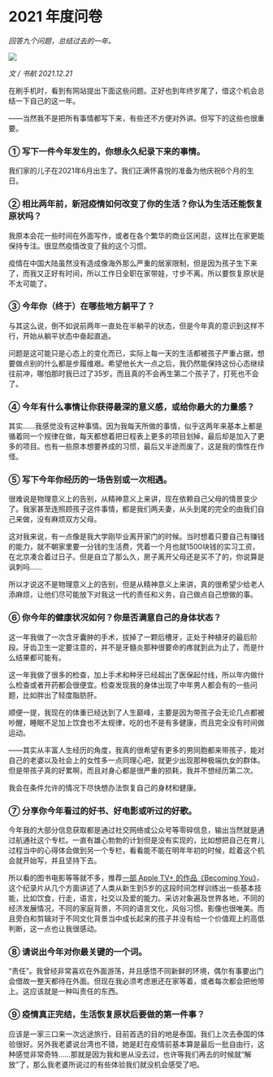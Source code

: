 # 2021 年度问卷

*回答九个问题，总结过去的一年。*

![](https://lishuhang.me/img/2021/12/1221b-00.jpg)

*文 / 书航 2021.12.21*

在刷手机时，看到有网站提出下面这些问题。正好也到年终岁尾了，借这个机会总结一下自己的这一年。

——当然我不是把所有事情都写下来，有些还不方便对外讲。但写下的这些也很重要。

### ① 写下一件今年发生的，你想永久纪录下来的事情。

我们家的儿子在2021年6月出生了。我们正满怀喜悦的准备为他庆祝6个月的生日。

### ② 相比两年前，新冠疫情如何改变了你的生活？你认为生活还能恢复原状吗？

我原本会花一些时间在外面写作，或者在各个繁华的商业区闲逛，这样比在家更能保持专注。很显然疫情改变了我的这个习惯。

疫情在中国大陆虽然没有造成像海外那么严重的居家限制，但是因为孩子生下来了，而我又正好有时间，所以工作日全职在家带娃，寸步不离。所以要恢复原状是不太可能了。

### ③ 今年你（终于）在哪些地方躺平了？

与其这么说，倒不如说前两年一直处在半躺平的状态，但是今年真的意识到这样不行，开始从躺平状态中奋起直追。

问题是这可能只是心态上的变化而已，实际上每一天的生活都被孩子严重占据，想要做点别的什么都是步履维艰。希望他长大一点之后，我仍然能保持这份心态继续往前冲，哪怕那时我已过了35岁。而且真的不会再生第二个孩子了，打死也不会了。

### ④ 今年有什么事情让你获得最深的意义感，或给你最大的力量感？

其实……我感觉没有这种事情。因为我每天所做的事情，似乎这两年来基本上都是循着同一个规律在做，每天都想着把日程表上更多的项目划掉，最后却是加入了更多的项目。也有一些原本想要养成的习惯，最后又半途而废了，这是我的惰性在作怪。

### ⑤ 写下今年你经历的一场告别或一次相遇。

很难说是物理意义上的告别，从精神意义上来讲，现在依赖自己父母的情景变少了。我家甚至连照顾孩子这件事情，都是我们两夫妻，从头到尾的完全的由我们自己来做，没有麻烦双方父母。

这对我来说，有一点像是我大学刚毕业离开家门的时候。当时想着只要自己有赚钱的能力，就不朝家里要一分钱的生活费，凭着一个月也就1500块钱的实习工资，在北京凑合着过日子。但是自立了那么久，房子离开父母还是买不了的，你说算是讽刺吗……

所以才说这不是物理意义上的告别，但是从精神意义上来讲，真的很希望少给老人添麻烦，让他们尽可能放下对我这一代的责任和义务，自己做点自己想做的事。

### ⑥ 你今年的健康状况如何？你是否满意自己的身体状态？

这一年我做了一次含牙囊肿的手术，拔掉了一颗后槽牙，正处于种植牙的最后阶段。牙齿卫生一定要注意的，并不是牙髓炎那种很要命的疼就到此为止了，而是什么结果都可能有。

这一年我做了很多的检查，加上手术和种牙已经超出了医保起付线，所以年内做什么检查或者开药都会很便宜。检查发现我的身体出现了中年男人都会有的一些问题，比如胖出了轻度脂肪肝。

顺便一提，我现在的体重已经达到了人生巅峰，主要是因为带孩子会无论几点都被吵醒，睡眠不足加上饮食也不太规律，吃的也不是有多健康，而且完全没有时间做运动。

——其实从丰富人生经历的角度，我真的很希望有更多的男同胞都来带孩子，能对自己的老婆以及社会上的女性多一点同理心吧，就更少出现那种极端仇女的群体。但是带孩子真的好累啊，而且对身心都是很严重的损耗，我并不想经历第二次。

我会在条件允许的情况下尽快想办法恢复自己的身材和健康。

### ⑦ 分享你今年看过的好书、好电影或听过的好歌。

今年我的大部分信息获取都是通过社交网络或公众号等零碎信息，输出当然就是通过航通社这个专栏。一直有雄心勃勃的计划但是没有实现的，比如想把自己在育儿过程当中的心得体会做到另一个专栏，看看能不能在明年年初的时候，趁着这个机会就开始写，并且坚持下去。

所以看的图书电影等等就不多，推荐[一部 Apple TV+ 的作品《Becoming You》](https://www.bilibili.com/s/video/BV16Z4y137SC)，这个纪录片从几个方面讲述了人类从新生到5岁的这段时间怎样训练出一些基本技能，比如饮食，行走，语言，社交以及爱的能力。采访对象遍及世界各地，不同的经济发展情况，不同的家庭背景，不同的语言文化，风俗习惯。影像也很唯美。而且旁白和剪辑对于不同文化背景当中成长起来的孩子并没有给一个价值观上的高低判断，这一点也让我很感动。

### ⑧ 请说出今年对你最关键的一个词。

“责任”。我曾经非常喜欢在外面游荡，并且感悟不同新鲜的环境，偶尔有事要出门会借故一整天都待在外面。但现在我必须考虑崽还在家等着，或者每次都会把他带上。这应该就是一种叫责任的东西。

### ⑨ 疫情真正完结，生活恢复原状后要做的第一件事？

应该是一家三口来一次远途旅行，目前首选的目的地是泰国。我们上次去泰国的体验很好。另外我老婆说台湾也不错，她是赶在疫情前基本算是最后一批自由行，这种感觉非常奇特……那就是因为我和崽从没去过，也许等我们再去的时候就“解放”了，那么我老婆所说过的有些体验我们就没机会感受了吧。